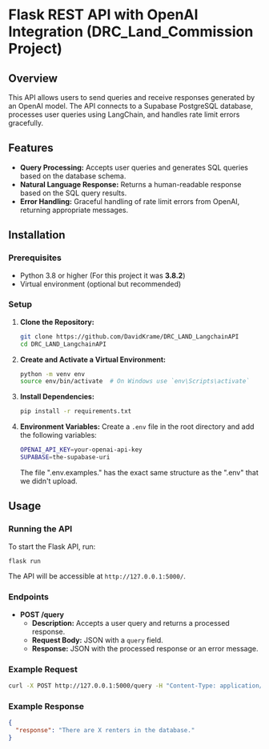 # Flask REST API with OpenAI Integration (DRC_Land_Commission Project)

## Overview

This API allows users to send queries and receive responses generated by an OpenAI model. The API connects to a Supabase PostgreSQL database, processes user queries using LangChain, and handles rate limit errors gracefully.

## Features

- **Query Processing:** Accepts user queries and generates SQL queries based on the database schema.
- **Natural Language Response:** Returns a human-readable response based on the SQL query results.
- **Error Handling:** Graceful handling of rate limit errors from OpenAI, returning appropriate messages.

## Installation

### Prerequisites

- Python 3.8 or higher (For this project it was **3.8.2**)
- Virtual environment (optional but recommended)

### Setup

1. **Clone the Repository:**
    ```bash
    git clone https://github.com/DavidKrame/DRC_LAND_LangchainAPI
    cd DRC_LAND_LangchainAPI
    ```

2. **Create and Activate a Virtual Environment:**
    ```bash
    python -m venv env
    source env/bin/activate  # On Windows use `env\Scripts\activate`
    ```

3. **Install Dependencies:**
    ```bash
    pip install -r requirements.txt
    ```

4. **Environment Variables:**
   Create a `.env` file in the root directory and add the following variables:
    ```bash
    OPENAI_API_KEY=your-openai-api-key
    SUPABASE=the-supabase-uri
    ```
    The file ".env.examples." has the exact same structure as the ".env" that we didn't upload.

## Usage

### Running the API

To start the Flask API, run:
```bash
flask run
```  

The API will be accessible at `http://127.0.0.1:5000/`.

### Endpoints

- **POST /query**
    - **Description:** Accepts a user query and returns a processed response.
    - **Request Body:** JSON with a `query` field.
    - **Response:** JSON with the processed response or an error message.

### Example Request

```bash
curl -X POST http://127.0.0.1:5000/query -H "Content-Type: application/json" -d '{"query": "How many renters are there in the database?"}'
```

### Example Response

```json
{
  "response": "There are X renters in the database."
}
```